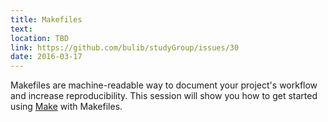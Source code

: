 ```yaml
---
title: Makefiles
text: 
location: TBD 
link: https://github.com/bulib/studyGroup/issues/30
date: 2016-03-17
---
```

 
 Makefiles are machine-readable way to document your project's workflow and increase reproducibility. This session will show you how to get started using [Make](https://www.gnu.org/software/make/) with Makefiles. 